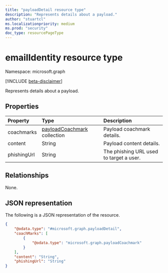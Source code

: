 ```yaml
---
title: "payloadDetail resource type"
description: "Represents details about a payload."
author: "stuartcl"
ms.localizationpriority: medium
ms.prod: "security"
doc_type: resourcePageType
---
```


# emailIdentity resource type

Namespace: microsoft.graph

[!INCLUDE [beta-disclaimer](../../includes/beta-disclaimer.md)]

Represents details about a payload.

## Properties

|Property|Type|Description|
|:---|:---|:---|
|coachmarks|[payloadCoachmark](../resources/payloadcoachmark.md) collection|Payload coachmark details.|
|content|String|Payload content details.|
|phishingUrl|String|The phishing URL used to target a user.|

## Relationships

None.

## JSON representation

The following is a JSON representation of the resource.
<!-- {
  "blockType": "resource",
  "@odata.type": "microsoft.graph.payloadDetail"
}
-->
``` json
{
    "@odata.type": "#microsoft.graph.payloadDetail",
    "coachMarks": [
        {
            "@odata.type": "microsoft.graph.payloadCoachmark"
        }
    ],
    "content": "String",
    "phishingUrl": "String"
}
```

